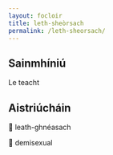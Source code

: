 ```yaml
---
layout: focloir
title: leth-sheòrsach
permalink: /leth-sheorsach/
---
```


## Sainmhíniú

Le teacht

## Aistriúcháin

&#x1f3f4;&#xe0067;&#xe0062;&#xe0073;&#xe0063;&#xe0074;&#xe007f; leath-ghnéasach

&#x1f3f4;&#xe0067;&#xe0062;&#xe0065;&#xe006e;&#xe0067;&#xe007f; demisexual